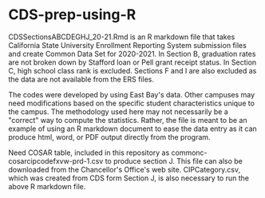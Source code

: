 # CDS-prep-using-R
CDSSectionsABCDEGHJ_20-21.Rmd is an R markdown file that takes California State University Enrollment Reporting System submission files and create Common Data Set for 2020-2021.  In Section B, graduation rates are not broken down by Stafford loan or Pell grant receipt status.  In Section C, high school class rank is excluded.  Sections F and I are also excluded as the data are not available from the ERS files.  

The codes were developed by using East Bay's data.  Other campuses may need modifications based on the specific student characteristics unique to the campus.  The methodology used here may not necessarily be a "correct" way to compute the statistics.  Rather, the file is meant to be an example of using an R markdown document to ease the data entry as it can produce html, word, or PDF output directly from the program.

Need COSAR table, included in this repository as commonc-cosarcipcodefxvw-prd-1.csv to produce section J.  This file can also be downloaded from the Chancellor's Office's web site.  CIPCategory.csv, which was created from CDS form Section J, is also necessary to run the above R markdown file.
